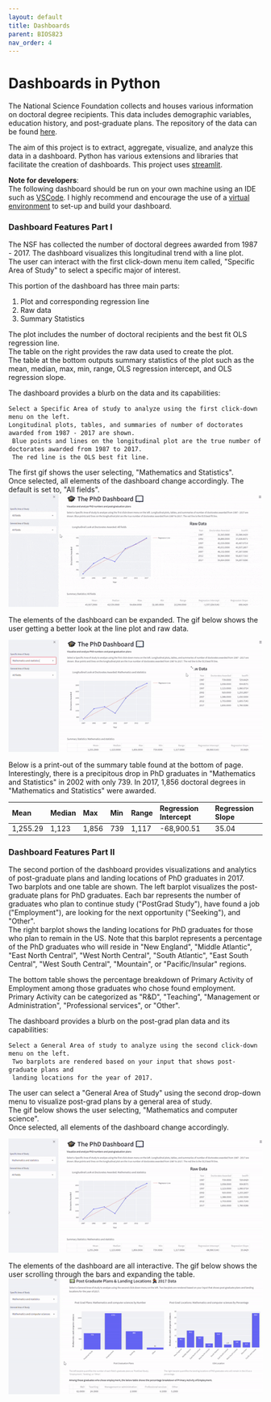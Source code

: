 ```yaml
---
layout: default
title: Dashboards
parent: BIOS823
nav_order: 4
---
```


# Dashboards in Python  

The National Science Foundation collects and houses various information on doctoral degree recipients. This data includes demographic variables, education history, and post-graduate plans. The repository of the data can be found [here](https://ncses.nsf.gov/pubs/nsf19301/data).  

The aim of this project is to extract, aggregate, visualize, and analyze this data in a dashboard. Python has various extensions and libraries that facilitate the creation of dashboards. This project uses [streamlit](https://streamlit.io/).  

**Note for developers**:  
The following dashboard should be run on your own machine using an IDE such as [VSCode](https://code.visualstudio.com/). I highly recommend and encourage the use of a [virtual environment](https://code.visualstudio.com/docs/python/environments) to set-up and build your dashboard.  

### Dashboard Features Part I   
The NSF has collected the number of doctoral degrees awarded from 1987 - 2017. The dashboard visualizes this longitudinal trend with a line plot.  
The user can interact with the first click-down menu item called, "Specific Area of Study" to select a specific major of interest. 

This portion of the dashboard has three main parts:  
1. Plot and corresponding regression line  
2. Raw data 
3. Summary Statistics  
  
The plot includes the number of doctoral recipients and the best fit OLS regression line.  
The table on the right provides the raw data used to create the plot.  
The table at the bottom outputs summary statistics of the plot such as the mean, median, max, min, range, OLS regression intercept, and OLS regression slope.   

The dashboard provides a blurb on the data and its capabilities:  
```
Select a Specific Area of study to analyze using the first click-down menu on the left. 
Longitudinal plots, tables, and summaries of number of doctorates awarded from 1987 - 2017 are shown.
 Blue points and lines on the longitudinal plot are the true number of doctorates awarded from 1987 to 2017. 
 The red line is the OLS best fit line.
```


The first gif shows the user selecting, "Mathematics and Statistics".  
Once selected, all elements of the dashboard change accordingly. The default is set to, "All fields".      
![Example Dash one](dash_one.gif)   


The elements of the dashboard can be expanded. The gif below shows the user getting a better look at the line plot and raw data.   

![Example Dash two](dash_two.gif)   

Below is a print-out of the summary table found at the bottom of page.  Interestingly, there is a precipitous drop in PhD graduates in "Mathematics and Statistics" in 2002 with only 739. In 2017, 1,856 doctoral degrees in "Mathematics and Statistics" were awarded.    

| Mean        | Median            | Max | Min | Range        | Regression Intercept            | Regression Slope |
|:-------------|:------------------|:-------------|:---------------|:-------------|:------------------|:-------------|
| 1,255.29 |  1,123   | 1,856         | 739           |1,117 |  -68,900.51   | 35.04         |


### Dashboard Features Part II   
The second portion of the dashboard provides visualizations and analytics of post-graduate plans and landing locations of PhD graduates in 2017.  
Two barplots and one table are shown. The left barplot visualizes the post-graduate plans for PhD graduates. Each bar represents the number of graduates who plan to continue study ("PostGrad Study"), have found a job ("Employment"), are looking for the next opportunity ("Seeking"), and "Other".  
The right barplot shows the landing locations for PhD graduates for those who plan to remain in the US. Note that this barplot represents a percentage of the PhD graduates who will reside in "New England", "Middle Atlantic", "East North Central", "West North Central", "South Atlantic", "East South Central", "West South Central", "Mountain", or "Pacific/Insular" regions.  

The bottom table shows the percentage breakdown of Primary Activity of Employment among those graduates who chose found employment.  
Primary Activity can be categorized as "R&D", "Teaching", "Management or Administration", "Professional services", or "Other". 


The dashboard provides a blurb on the post-grad plan data and its capabilities:  
```
Select a General Area of study to analyze using the second click-down menu on the left.
 Two barplots are rendered based on your input that shows post-graduate plans and 
 landing locations for the year of 2017.
```

The user can select a "General Area of Study" using the second drop-down menu to visualize post-grad plans by a general area of study.  
The gif below shows the user selecting, "Mathematics and computer science".  
Once selected, all elements of the dashboard change accordingly.   

![Example Dash three](dash_three.gif)  

The elements of the dashboard are all interactive. The gif below shows the user scrolling through the bars and expanding the table.   
![Example Dash three](dash_four.gif)  